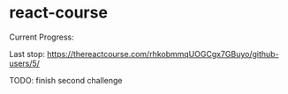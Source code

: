 # react-course

Current Progress:

Last stop: https://thereactcourse.com/rhkobmmqUOGCgx7GBuyo/github-users/5/

TODO: finish second challenge
